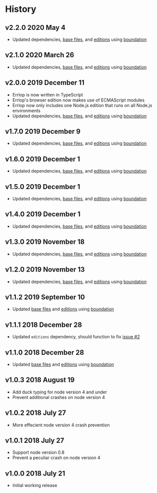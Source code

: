 # History

## v2.2.0 2020 May 4

- Updated dependencies, [base files](https://github.com/bevry/base), and [editions](https://editions.bevry.me)
  using [boundation](https://github.com/bevry/boundation)

## v2.1.0 2020 March 26

- Updated dependencies, [base files](https://github.com/bevry/base), and [editions](https://editions.bevry.me)
  using [boundation](https://github.com/bevry/boundation)

## v2.0.0 2019 December 11

- Errlop is now written in TypeScript
- Errlop's browser edition now makes use of ECMAScript modules
- Errlop now only includes one Node.js edition that runs on all Node.js environments
- Updated dependencies, [base files](https://github.com/bevry/base), and [editions](https://editions.bevry.me)
  using [boundation](https://github.com/bevry/boundation)

## v1.7.0 2019 December 9

- Updated dependencies, [base files](https://github.com/bevry/base), and [editions](https://editions.bevry.me)
  using [boundation](https://github.com/bevry/boundation)

## v1.6.0 2019 December 1

- Updated dependencies, [base files](https://github.com/bevry/base), and [editions](https://editions.bevry.me)
  using [boundation](https://github.com/bevry/boundation)

## v1.5.0 2019 December 1

- Updated dependencies, [base files](https://github.com/bevry/base), and [editions](https://editions.bevry.me)
  using [boundation](https://github.com/bevry/boundation)

## v1.4.0 2019 December 1

- Updated dependencies, [base files](https://github.com/bevry/base), and [editions](https://editions.bevry.me)
  using [boundation](https://github.com/bevry/boundation)

## v1.3.0 2019 November 18

- Updated dependencies, [base files](https://github.com/bevry/base), and [editions](https://editions.bevry.me)
  using [boundation](https://github.com/bevry/boundation)

## v1.2.0 2019 November 13

- Updated dependencies, [base files](https://github.com/bevry/base), and [editions](https://editions.bevry.me)
  using [boundation](https://github.com/bevry/boundation)

## v1.1.2 2019 September 10

- Updated [base files](https://github.com/bevry/base) and [editions](https://editions.bevry.me)
  using [boundation](https://github.com/bevry/boundation)

## v1.1.1 2018 December 28

- Updated `editions` dependency, should function to fix [issue #2](https://github.com/bevry/errlop/issues/2)

## v1.1.0 2018 December 28

- Updated [base files](https://github.com/bevry/base) and [editions](https://editions.bevry.me)
  using [boundation](https://github.com/bevry/boundation)

## v1.0.3 2018 August 19

- Add duck typing for node version 4 and under
- Prevent additional crashes on node version 4

## v1.0.2 2018 July 27

- More effecient node version 4 crash prevention

## v1.0.1 2018 July 27

- Support node version 0.8
- Prevent a peculiar crash on node version 4

## v1.0.0 2018 July 21

- Initial working release
